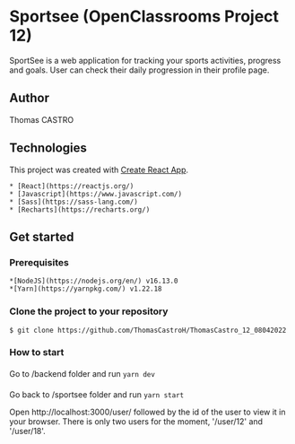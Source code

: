 # Sportsee (OpenClassrooms Project 12)

SportSee is a web application for tracking your sports activities, progress and goals.
User can check their daily progression in their profile page.

## Author
Thomas CASTRO

## Technologies

This project was created with [Create React App](https://github.com/facebook/create-react-app).

    * [React](https://reactjs.org/)
    * [Javascript](https://www.javascript.com/)
    * [Sass](https://sass-lang.com/)
    * [Recharts](https://recharts.org/)

## Get started

### Prerequisites

    *[NodeJS](https://nodejs.org/en/) v16.13.0
    *[Yarn](https://yarnpkg.com/) v1.22.18

### Clone the project to your repository

```
$ git clone https://github.com/ThomasCastroH/ThomasCastro_12_08042022
```

### How to start

#### 

Go to /backend folder and run `yarn dev`

#### 

Go back to /sportsee folder and run `yarn start`

Open http://localhost:3000/user/ followed by the id of the user to view it in your browser.
There is only two users for the moment, '/user/12' and '/user/18'.
